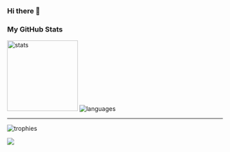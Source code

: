 ### Hi there 👋

### My GitHub Stats

<div>
<img height="165" src="https://github-readme-stats.vercel.app/api?username=michaelcoll&show_icons=true&theme=dark&locale=en&include_all_commits=true&bg_color=DEG,5c819f,2d3e54,16212f,070a11&hide_border=true" alt="stats" />

<img src="https://github-readme-stats.vercel.app/api/top-langs?username=michaelcoll&show_icons=true&theme=dark&locale=en&layout=compact&hide=tsql,plsql&bg_color=DEG,5c819f,2d3e54,16212f,070a11&hide_border=true" alt="languages" />
</div>

---

<img alt="trophies" src="https://github-profile-trophy.vercel.app/?username=michaelcoll&theme=nord&no-frame=true&row=1" />

![](https://komarev.com/ghpvc/?username=michaelcoll)
